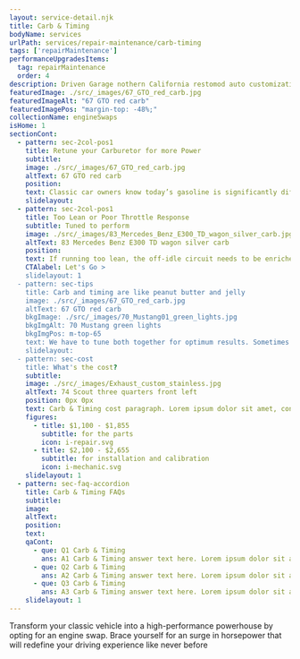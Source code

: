 ```yaml
---
layout: service-detail.njk
title: Carb & Timing
bodyName: services
urlPath: services/repair-maintenance/carb-timing
tags: ['repairMaintenance']
performanceUpgradesItems:
  tag: repairMaintenance
  order: 4
description: Driven Garage nothern California restomod auto customization and repair shop
featuredImage: ./src/_images/67_GTO_red_carb.jpg
featuredImageAlt: "67 GTO red carb"
featuredImagePos: "margin-top: -48%;"
collectionName: engineSwaps
isHome: 1
sectionCont:
  - pattern: sec-2col-pos1
    title: Retune your Carburetor for more Power
    subtitle: 
    image: ./src/_images/67_GTO_red_carb.jpg
    altText: 67 GTO red carb
    position: 
    text: Classic car owners know today’s gasoline is significantly different from the fuel mixture available when the car was new. The different formula effects performance, especially compared to using a carburetor instead of modern computer-controlled fuel-injected systems. Today’s gasolines can cause your carburetor to shift about 3-5% leaner and also cause misfires and poor throttle response. To get the most out of your classic car’s engine, you need to retune the carburetor and distributor.
    slidelayout:
  - pattern: sec-2col-pos1
    title: Too Lean or Poor Throttle Response
    subtitle: Tuned to perform
    image: ./src/_images/83_Mercedes_Benz_E300_TD_wagon_silver_carb.jpg
    altText: 83 Mercedes Benz E300 TD wagon silver carb
    position: 
    text: If running too lean, the off-idle circuit needs to be enriched. Regardless of the carburetor brand,  we can make the right adjustments to ensure your engine gets the correct amount of fuel it needs. If the problem is throttle response, the pump circuit needs to be more active. We’ll adjust your carburetor, or recommend a high-performance replacement, that will give you power when you need it. Lastly, the ignition spark timing curve and the air-fuel mix curve should be retuned. With the proper mix and firing, we’ll make sure your classic gives you the power to make it fun to drive again.
    CTAlabel: Let's Go >
    slidelayout: 1
  - pattern: sec-tips
    title: Carb and timing are like peanut butter and jelly
    image: ./src/_images/67_GTO_red_carb.jpg
    altText: 67 GTO red carb
    bkgImage: ./src/_images/70_Mustang01_green_lights.jpg
    bkgImgAlt: 70 Mustang green lights
    bkgImgPos: m-top-65
    text: We have to tune both together for optimum results. Sometimes that means simply adjusting the carb.
    slidelayout:
  - pattern: sec-cost
    title: What's the cost?
    subtitle: 
    image: ./src/_images/Exhaust_custom_stainless.jpg
    altText: 74 Scout three quarters front left
    position: 0px 0px
    text: Carb & Timing cost paragraph. Lorem ipsum dolor sit amet, consectetur adipiscing elit. Cras vitae dolor id enim iaculis bibendum. Fusce ut pellentesque erat. Nunc vitae viverra massa. Duis placerat a augue in eleifend. Pellentesque ut neque ex. Ut non nisi ultrices, tincidunt nunc vitae, tincidunt orci. Donec cursus sagittis felis sed tempus. Ut et viverra arcu.
    figures:
      - title: $1,100 - $1,855
        subtitle: for the parts
        icon: i-repair.svg
      - title: $2,100 - $2,655
        subtitle: for installation and calibration
        icon: i-mechanic.svg
    slidelayout: 1
  - pattern: sec-faq-accordion
    title: Carb & Timing FAQs
    subtitle: 
    image: 
    altText: 
    position: 
    text: 
    qaCont:
      - que: Q1 Carb & Timing
        ans: A1 Carb & Timing answer text here. Lorem ipsum dolor sit amet, consectetur adipiscing elit. Cras vitae dolor id enim iaculis bibendum. Fusce ut pellentesque erat.
      - que: Q2 Carb & Timing
        ans: A2 Carb & Timing answer text here. Lorem ipsum dolor sit amet, consectetur adipiscing elit. Cras vitae dolor id enim iaculis bibendum. Fusce ut pellentesque erat.
      - que: Q3 Carb & Timing
        ans: A3 Carb & Timing answer text here. Lorem ipsum dolor sit amet, consectetur adipiscing elit. Cras vitae dolor id enim iaculis bibendum. Fusce ut pellentesque erat.
    slidelayout: 1
---
```


Transform your classic vehicle into a high-performance powerhouse by opting for an engine swap. Brace yourself for an surge in horsepower that will redefine your driving experience like never before